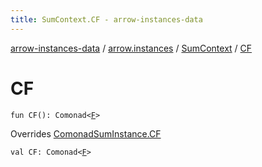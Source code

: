 ```yaml
---
title: SumContext.CF - arrow-instances-data
---
```


[arrow-instances-data](../../index.html) / [arrow.instances](../index.html) / [SumContext](index.html) / [CF](./-c-f.html)

# CF

`fun CF(): Comonad<`[`F`](index.html#F)`>`

Overrides [ComonadSumInstance.CF](../-comonad-sum-instance/-c-f.html)


`val CF: Comonad<`[`F`](index.html#F)`>`